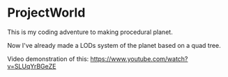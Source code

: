# ProjectWorld

This is my coding adventure to making procedural planet.

Now I've already made a LODs system of the planet based on a quad tree.

Video demonstration of this: https://www.youtube.com/watch?v=SLUqYrBGeZE
